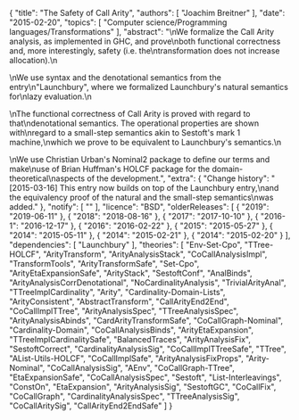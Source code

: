{
    "title": "The Safety of Call Arity",
    "authors": [
        "Joachim Breitner"
    ],
    "date": "2015-02-20",
    "topics": [
        "Computer science/Programming languages/Transformations"
    ],
    "abstract": "\nWe formalize the Call Arity analysis, as implemented in GHC, and prove\nboth functional correctness and, more interestingly, safety (i.e. the\ntransformation does not increase allocation).\n<p>\nWe use syntax and the denotational semantics from the entry\n\"Launchbury\", where we formalized Launchbury's natural semantics for\nlazy evaluation.\n<p>\nThe functional correctness of Call Arity is proved with regard to that\ndenotational semantics. The operational properties are shown with\nregard to a small-step semantics akin to Sestoft's mark 1 machine,\nwhich we prove to be equivalent to Launchbury's semantics.\n<p>\nWe use Christian Urban's Nominal2 package to define our terms and make\nuse of Brian Huffman's HOLCF package for the domain-theoretical\naspects of the development.",
    "extra": {
        "Change history": "[2015-03-16] This entry now builds on top of the Launchbury entry,\nand the equivalency proof of the natural and the small-step semantics\nwas added."
    },
    "notify": [
        ""
    ],
    "licence": "BSD",
    "olderReleases": [
        {
            "2019": "2019-06-11"
        },
        {
            "2018": "2018-08-16"
        },
        {
            "2017": "2017-10-10"
        },
        {
            "2016-1": "2016-12-17"
        },
        {
            "2016": "2016-02-22"
        },
        {
            "2015": "2015-05-27"
        },
        {
            "2014": "2015-05-11"
        },
        {
            "2014": "2015-02-21"
        },
        {
            "2014": "2015-02-20"
        }
    ],
    "dependencies": [
        "Launchbury"
    ],
    "theories": [
        "Env-Set-Cpo",
        "TTree-HOLCF",
        "ArityTransform",
        "ArityAnalysisStack",
        "CoCallAnalysisImpl",
        "TransformTools",
        "ArityTransformSafe",
        "Set-Cpo",
        "ArityEtaExpansionSafe",
        "ArityStack",
        "SestoftConf",
        "AnalBinds",
        "ArityAnalysisCorrDenotational",
        "NoCardinalityAnalysis",
        "TrivialArityAnal",
        "TTreeImplCardinality",
        "Arity",
        "Cardinality-Domain-Lists",
        "ArityConsistent",
        "AbstractTransform",
        "CallArityEnd2End",
        "CoCallImplTTree",
        "ArityAnalysisSpec",
        "TTreeAnalysisSpec",
        "ArityAnalysisAbinds",
        "CardArityTransformSafe",
        "CoCallGraph-Nominal",
        "Cardinality-Domain",
        "CoCallAnalysisBinds",
        "ArityEtaExpansion",
        "TTreeImplCardinalitySafe",
        "BalancedTraces",
        "ArityAnalysisFix",
        "SestoftCorrect",
        "CardinalityAnalysisSig",
        "CoCallImplTTreeSafe",
        "TTree",
        "AList-Utils-HOLCF",
        "CoCallImplSafe",
        "ArityAnalysisFixProps",
        "Arity-Nominal",
        "CoCallAnalysisSig",
        "AEnv",
        "CoCallGraph-TTree",
        "EtaExpansionSafe",
        "CoCallAnalysisSpec",
        "Sestoft",
        "List-Interleavings",
        "ConstOn",
        "EtaExpansion",
        "ArityAnalysisSig",
        "SestoftGC",
        "CoCallFix",
        "CoCallGraph",
        "CardinalityAnalysisSpec",
        "TTreeAnalysisSig",
        "CoCallAritySig",
        "CallArityEnd2EndSafe"
    ]
}
